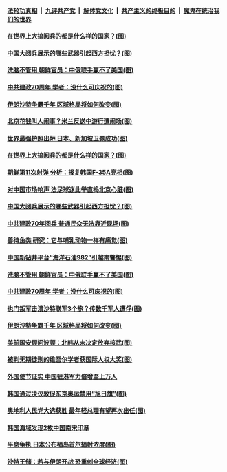 ####  [法轮功真相](../../../../basic/blob/master/README.md?t=10022039) &nbsp;|&nbsp; [九评共产党](../../../../9ping.md/blob/master/README.md?t=10022039) &nbsp;|&nbsp; [解体党文化](../../../../jtdwh.md/blob/master/README.md?t=10022039)  &nbsp;|&nbsp; [共产主义的终极目的](../../../../gczydzjmd.md/blob/master/README.md?t=10022039) &nbsp;|&nbsp; [魔鬼在统治我们的世界](../../../../mgztzwmdsj.md/blob/master/README.md?t=10022039) 

#### [在世界上大搞阅兵的都是什么样的国家？(图)](../pages/p9/909160.md?t=10022039) 

#### [中国大阅兵展示的哪些武器引起西方担忧？(图)](../pages/p9/909155.md?t=10022039) 

#### [洗脑不管用 朝鲜官员：中俄联手赢不了美国(图)](../pages/p9/908997.md?t=10022039) 

#### [中共建政70周年 学者：没什么可庆祝的(图)](../pages/p9/909065.md?t=10022039) 

#### [伊朗沙特争霸千年 区域格局将如何改变(图)](../pages/p9/909055.md?t=10022039) 

#### [北京花钱叫人闹事？米兰反送中游行遭闹场(图)](../pages/p9/908883.md?t=10022039) 

#### [世界最强护照出炉 日本、新加坡卫冕成功(图)](../pages/p9/909199.md?t=10022039) 

#### [在世界上大搞阅兵的都是什么样的国家？(图)](../pages/p9/909160.md?t=10022039) 

#### [朝鲜第11次射弹 分析：报复韩国F-35A亮相(图)](../pages/p9/909187.md?t=10022039) 

#### [对中国市场呛声 法足球迷此举直捣北京心脏(图)](../pages/p9/909114.md?t=10022039) 

#### [中国大阅兵展示的哪些武器引起西方担忧？(图)](../pages/p9/909155.md?t=10022039) 

#### [中共建政70年阅兵 普通民众无法靠近现场(图)](../pages/p9/909154.md?t=10022039) 

#### [善待鱼类 研究：它与哺乳动物一样有痛觉(图)](../pages/p9/909099.md?t=10022039) 

#### [中国新钻井平台“海洋石油982”引越南警惕(图)](../pages/p9/909152.md?t=10022039) 

#### [洗脑不管用 朝鲜官员：中俄联手赢不了美国(图)](../pages/p9/908997.md?t=10022039) 

#### [中共建政70周年 学者：没什么可庆祝的(图)](../pages/p9/909065.md?t=10022039) 

#### [也门叛军击溃沙特联军3个旅？传数千军人遭俘(图)](../pages/p9/908995.md?t=10022039) 

#### [伊朗沙特争霸千年 区域格局将如何改变(图)](../pages/p9/909055.md?t=10022039) 

#### [美前国安顾问波顿：北韩从未决定放弃核武(图)](../pages/p9/909053.md?t=10022039) 

#### [被判无期徒刑的维吾尔学者获国际人权大奖(图)](../pages/p9/909052.md?t=10022039) 

#### [外国使节证实 中国驻港军力倍增至上万人](../pages/p9/909026.md?t=10022039) 

#### [韩国通过决议敦促东京奥运禁用“旭日旗”(图)](../pages/p9/909022.md?t=10022039) 

#### [奥地利人民党大选获胜 最年轻总理有望再次出任(图)](../pages/p9/909021.md?t=10022039) 

#### [韩国海域发现2枚中国南宋印章](../pages/p9/909019.md?t=10022039) 

#### [平息争执 日本公布福岛首尔辐射浓度(图)](../pages/p9/909009.md?t=10022039) 

#### [沙特王储：若与伊朗开战 恐重创全球经济(图)](../pages/p9/909008.md?t=10022039) 

